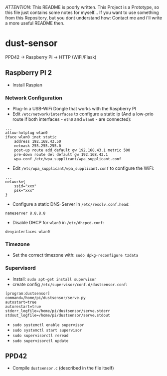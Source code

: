 *ATTENTION*: This README is poorly written. This Project is a Prototype, so this file just contains some notes for myself...
If you want to use something from this Repository, but you dont understand how: Contact me and i'll write a more useful README then.

# dust-sensor
PPD42 -> Raspberry Pi -> HTTP (WiFi/Flask)

## Raspberry PI 2
- Install Raspian

### Network Configuration
- Plug-In a USB-WiFi Dongle that works with the Raspberry PI
- Edit `/etc/network/interfaces` to configure a static ip (And a low-prio route if both interfaces - `eth0` and `wlan0` - are connected):

```
...
allow-hotplug wlan0
iface wlan0 inet static
    address 192.168.43.50
    netmask 255.255.255.0
    post-up route add default gw 192.168.43.1 metric 500
    pre-down route del default gw 192.168.43.1
    wpa-conf /etc/wpa_supplicant/wpa_supplicant.conf
```

- Edit `/etc/wpa_supplicant/wpa_supplicant.conf` to configure the WiFi:

```
...
network={
    ssid="xxx"
    psk="xxx"
}
```

- Configure a static DNS-Server in `/etc/resolv.conf.head`:

```
nameserver 8.8.8.8
```

- Disable DHCP for `wlan0` in `/etc/dhcpcd.conf`:

```
denyinterfaces wlan0
```
### Timezone
- Set the correct timezone with: `sudo dpkg-reconfigure tzdata`

### Supervisord
- Install: `sudo apt-get install supervisor`
- create config `/etc/supervisor/conf.d/dustsensor.conf`:

```
[program:dustsensor]
command=/home/pi/dustsensor/serve.py
autostart=true
autorestart=true
stderr_logfile=/home/pi/dustsensor/serve.stderr
stdout_logfile=/home/pi/dustsensor/serve.stdout
```
- `sudo systemctl enable supervisor`
- `sudo systemctl start supervisor`
- `sudo supervisorctl reread`
- `sudo supervisorctl update`

## PPD42
- Compile `dustsensor.c` (described in the file itself)
